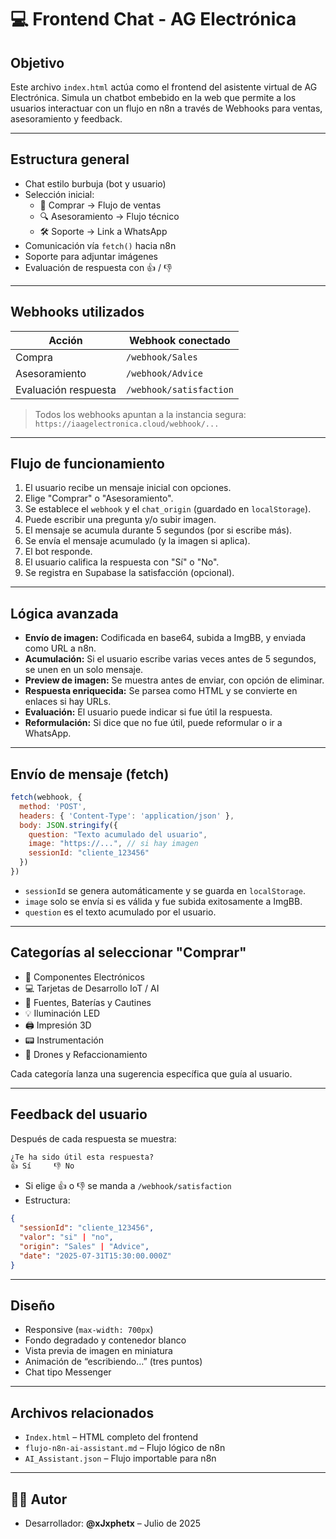 # 💻 Frontend Chat - AG Electrónica

## Objetivo

Este archivo `index.html` actúa como el frontend del asistente virtual de AG Electrónica. Simula un chatbot embebido en la web que permite a los usuarios interactuar con un flujo en n8n a través de Webhooks para ventas, asesoramiento y feedback.

---

## Estructura general

- Chat estilo burbuja (bot y usuario)
- Selección inicial:  
  - 🛒 Comprar → Flujo de ventas  
  - 🔍 Asesoramiento → Flujo técnico  
  - 🛠️ Soporte → Link a WhatsApp  
- Comunicación vía `fetch()` hacia n8n
- Soporte para adjuntar imágenes
- Evaluación de respuesta con 👍 / 👎

---

## Webhooks utilizados

| Acción               | Webhook conectado                                |
|----------------------|--------------------------------------------------|
| Compra               | `/webhook/Sales`                                 |
| Asesoramiento        | `/webhook/Advice`                                |
| Evaluación respuesta | `/webhook/satisfaction`                          |

> Todos los webhooks apuntan a la instancia segura: `https://iaagelectronica.cloud/webhook/...`

---

## Flujo de funcionamiento

1. El usuario recibe un mensaje inicial con opciones.
2. Elige "Comprar" o "Asesoramiento".
3. Se establece el `webhook` y el `chat_origin` (guardado en `localStorage`).
4. Puede escribir una pregunta y/o subir imagen.
5. El mensaje se acumula durante 5 segundos (por si escribe más).
6. Se envía el mensaje acumulado (y la imagen si aplica).
7. El bot responde.
8. El usuario califica la respuesta con "Sí" o "No".
9. Se registra en Supabase la satisfacción (opcional).

---

## Lógica avanzada

- **Envío de imagen:** Codificada en base64, subida a ImgBB, y enviada como URL a n8n.
- **Acumulación:** Si el usuario escribe varias veces antes de 5 segundos, se unen en un solo mensaje.
- **Preview de imagen:** Se muestra antes de enviar, con opción de eliminar.
- **Respuesta enriquecida:** Se parsea como HTML y se convierte en enlaces si hay URLs.
- **Evaluación:** El usuario puede indicar si fue útil la respuesta.
- **Reformulación:** Si dice que no fue útil, puede reformular o ir a WhatsApp.

---

## Envío de mensaje (fetch)

```js
fetch(webhook, {
  method: 'POST',
  headers: { 'Content-Type': 'application/json' },
  body: JSON.stringify({
    question: "Texto acumulado del usuario",
    image: "https://...", // si hay imagen
    sessionId: "cliente_123456"
  })
})
```

- `sessionId` se genera automáticamente y se guarda en `localStorage`.
- `image` solo se envía si es válida y fue subida exitosamente a ImgBB.
- `question` es el texto acumulado por el usuario.

---

## Categorías al seleccionar "Comprar"

- 🔌 Componentes Electrónicos  
- 💻 Tarjetas de Desarrollo IoT / AI  
- 🔋 Fuentes, Baterías y Cautines  
- 💡 Iluminación LED  
- 🖨️ Impresión 3D  
- 📟 Instrumentación  
- 🚁 Drones y Refaccionamiento

Cada categoría lanza una sugerencia específica que guía al usuario.

---

## Feedback del usuario

Después de cada respuesta se muestra:

```html
¿Te ha sido útil esta respuesta?
👍 Sí     👎 No
```

- Si elige 👍 o 👎 se manda a `/webhook/satisfaction`
- Estructura:

```json
{
  "sessionId": "cliente_123456",
  "valor": "si" | "no",
  "origin": "Sales" | "Advice",
  "date": "2025-07-31T15:30:00.000Z"
}
```

---

## Diseño

- Responsive (`max-width: 700px`)
- Fondo degradado y contenedor blanco
- Vista previa de imagen en miniatura
- Animación de “escribiendo…” (tres puntos)
- Chat tipo Messenger

---

## Archivos relacionados

- `Index.html` – HTML completo del frontend
- `flujo-n8n-ai-assistant.md` – Flujo lógico de n8n
- `AI_Assistant.json` – Flujo importable para n8n

---

## 👨‍💻 Autor

- Desarrollador: **@xJxphetx** – Julio de 2025
